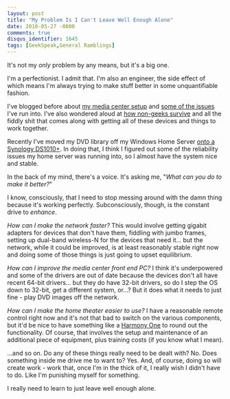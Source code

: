 ```yaml
---
layout: post
title: "My Problem Is I Can't Leave Well Enough Alone"
date: 2010-05-27 -0800
comments: true
disqus_identifier: 1645
tags: [GeekSpeak,General Ramblings]
---
```

It's not my *only* problem by any means, but it's a big one.

I'm a perfectionist. I admit that. I'm also an engineer, the side effect
of which means I'm always trying to make stuff better in some
unquantifiable fashion.

I've blogged before about [my media center
setup](/archive/2008/09/30/overview-of-my-media-center-solution.aspx)
and [some of the
issues](/archive/2010/02/05/working-through-perfectdisk-for-whs-issues.aspx)
I've run into. I've also wondered aloud at [how non-geeks
survive](/archive/2010/01/06/how-do-non-geeks-survive.aspx) and all the
fiddly shit that comes along with getting all of these devices and
things to work together.

Recently I've moved my DVD library off my Windows Home Server [onto a
Synology DS1010+](/archive/2010/05/20/moving-to-a-synology-ds1010.aspx).
In doing that, I think I figured out some of the reliability issues my
home server was running into, so I almost have the system nice and
stable.

In the back of my mind, there's a voice. It's asking me, "*What can you
do to make it better?*"

I know, consciously, that I need to stop messing around with the damn
thing because it's working perfectly. Subconsciously, though, is the
constant drive to *enhance*.

*How can I make the network faster?* This would involve getting gigabit
adapters for devices that don't have them, fiddling with jumbo frames,
setting up dual-band wireless-N for the devices that need it... but the
network, while it could be improved, is at least reasonably stable right
now and doing some of those things is just going to upset equilibrium.

*How can I improve the media center front end PC?* I think it's
underpowered and some of the drivers are out of date because the devices
don't all have recent 64-bit drivers... but they do have 32-bit drivers,
so do I step the OS down to 32-bit, get a different system, or...? But
it does what it needs to just fine - play DVD images off the network.

*How can I make the home theater easier to use?* I have a reasonable
remote control right now and it's not that bad to switch on the various
components, but it'd be nice to have something like a [Harmony
One](http://www.amazon.com/dp/B002RL875A?tag=mhsvortex) to round out the
functionality. Of course, that involves the setup and maintenance of an
additional piece of equipment, plus training costs (if you know what I
mean).

...and so on. Do any of these things really need to be dealt with? No.
Does something inside me drive me to want to? Yes. And, of course, doing
so will create work - work that, once I'm in the thick of it, I really
wish I didn't have to do. Like I'm punishing myself for something.

I really need to learn to just leave well enough alone.

